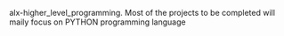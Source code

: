 alx-higher_level_programming.
Most of the projects to be completed will maily focus on PYTHON programming language
